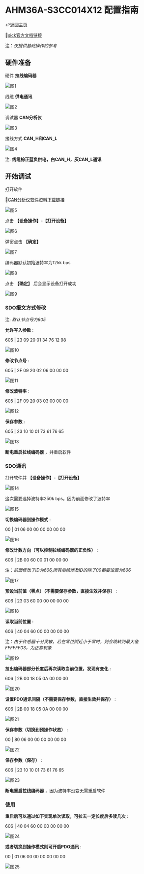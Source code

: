 # AHM36A-S3CC014X12 配置指南

↩️[返回主页](../../README.md)

🔗[sick官方文档链接](https://www.sick.com/cn/zh/catalog/products/motion-control-sensors/absolute-encoders/ahsahm36/ahm36a-s3cc014x12/p/p345157?tab=downloadse)

注：_仅提供基础操作的参考_

## 硬件准备

硬件 __拉线编码器__

![图1](img/001.jpeg)

线缆 __供电通讯__

![图2](img/002.jpeg)

调试器 __CAN分析仪__

![图3](img/003.jpeg)

接线方式 __CAN_H和CAN_L__

![图4](img/004.jpeg)

注: __线缆棕正蓝负供电，白CAN_H，灰CAN_L通讯__

## 开始调试

打开软件

🔗[CAN分析仪软件资料下载链接](https://www.zhcxgd.com/ZLXZ.html)

![图5](img/005.png)

点击 __【设备操作】-【打开设备】__

![图6](img/006.png)

弹窗点击 __【确定】__

![图7](img/007.png)

编码器默认初始波特率为125k bps

![图8](img/008.png)

点击 __【确定】__ 后会显示设备打开成功

![图9](img/009.png)

### SDO报文方式修改

注: _默认节点号为605_

__允许写入参数__ :

605 | 23 09 20 01 34 76 12 98

![图10](img/010.png)

__修改节点号__ :

605 | 2F 09 20 02 06 00 00 00

![图11](img/011.png)

__修改波特率__ :

605 | 2F 09 20 03 03 00 00 00

![图12](img/012.png)

__保存参数__ :

605 | 23 10 10 01 73 61 76 65

![图13](img/013.png)

__断电重启拉线编码器__ ，并重启软件

### SDO通讯

打开软件并 __【设备操作】-【打开设备】__

![图14](img/014.png)

这次需要选择波特率250k bps，因为前面修改了波特率

![图15](img/015.png)

__切换编码器到操作模式__ :

00 | 01 06 00 00 00 00 00 00

![图16](img/016.png)

__修改计数方向（可以控制拉线编码器的正负性）__ :

606 | 2B 00 60 00 01 00 00 00

注：_前面修改了ID为606,所有后续涉及ID的除了00都要设置为606_

![图17](img/017.png)

__预设当前值（零点）（不需要保存参数，直接生效并保存）__ :

606 | 23 03 60 00 00 00 00 00

![图18](img/018.png)

__读取当前位置__ :

606 | 40 04 60 00 00 00 00 00

注：_由于传感器十分灵敏，若在零位附近小于零时，则会跳转到最大值FFFFFF03，为正常现象_

![图19](img/019.png)

__拉出编码器部分长度后再次读取当前位置，发现有变化__ :

606 | 2B 00 18 05 0A 00 00 00

![图20](img/020.png)

__设置PDO通讯间隔（不需要保存参数，直接生效并保存）__ :

606 | 2B 00 18 05 0A 00 00 00

![图21](img/021.png)

__保存参数（切换到预操作状态）__ :

00 | 80 06 00 00 00 00 00 00

![图22](img/022.png)

__保存参数（保存）__ :

606 | 23 10 10 01 73 61 76 65

![图23](img/023.png)

__断电重启拉线编码器__ ，因为波特率没变无需重启软件

### 使用

__重启后可以通过如下实现单次读取，可拉去一定长度后多读几次__ :

606 | 40 04 60 00 00 00 00 00

![图24](img/024.png)

__或者切换到操作模式则可开启PDO通讯__ :

00 | 01 06 00 00 00 00 00 00

![图25](img/025.png)
